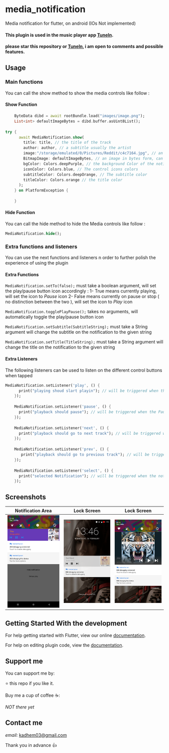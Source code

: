 # media_notification

Media notification for flutter, on android (IOs Not implemented)


#### This plugin is used in the music player app [TuneIn](https://github.com/moda20/flutter-tunein).
#### please star this repository or [TuneIn](https://github.com/moda20/flutter-tunein), i am open to comments and possible features.

## Usage


### Main functions
You can call the show method to show the media controls like follow :


#### Show Function
```dart
    ByteData dibd = await rootBundle.load("images/image.png");
    List<int> defaultImageBytes = dibd.buffer.asUint8List();

try {
      await MediaNotification.show(
        title: title, // the title of the track
        author: author, // a subtitle usually the artist
        image:"/storage/emulated/0/Pictures/Reddit/c4c7164.jpg", // an image, Must be a URI
        BitmapImage: defaultImageBytes, // an image in bytes form, can get over any permission problems 
        bgColor: Colors.deepPurple, // the background Color of the notification panel
        iconColor: Colors.blue, // The control icons colors
        subtitleColor: Colors.deepOrange, // The subtitle color
        titleColor: Colors.orange // the title color
      );
    } on PlatformException {

    }
```
#### Hide Function
You can call the hide method to hide the Media controls like follow :

```dart
MediaNotification.hide();
```
### Extra functions and listeners

You can use the next functions and listeners n order to further polish the experience of using the plugin
 
#### Extra Functions 

`MediaNotification.setTo(false);` must take a boolean argument, will set the play/pause button icon accordingly :
    1- True means currently playing, will set the icon to *Pause* icon
    2- False means currently on pause or stop ( no distinction between the two ), will set the icon to *Play* icon

`MediaNotification.togglePlayPause();` takes no arguments, will automatically toggle the play/pause button icon

`MediaNotification.setSubtitle(SubtitleString);` must take a String argument will change the subtitle on the notification to the given string

`MediaNotification.setTitle(TitleString);` must take a String argument will change the title on the notification to the given string

#### Extra Listeners

The following listeners can be used to listen on the different control buttons when tapped

```dart
MediaNotification.setListener('play', () {
      print("playing shoud slart playin"); // will be triggered when the Play arrow button is tapped
    });

    MediaNotification.setListener('pause', () {
      print("playback should pause"); // will be triggered when the Pause Bars button is tapped
    });

    MediaNotification.setListener('next', () {
      print("playback should go to next track"); // will be triggered when the next button is tapped
    });

    MediaNotification.setListener('prev', () {
       print("playback should go to previous track"); // will be triggered when the previous button is tapped
    });

    MediaNotification.setListener('select', () {
      print("selected Notification"); // will be triggered when the notification is selected (tapped) from the notification area
    });

```  
 

## Screenshots

|       Notification Area                                    |        Lock Screen                                   |        Lock Screen                                   |
| ----------------------------------------- | ----------------------------------------- | ----------------------------------------- |
| <img src="screenshots/scrs.png" width="250"> | <img src="screenshots/scrs2.png" width="250"> | <img src="screenshots/scrs3.png" width="250"> |

## Getting Started With the development

For help getting started with Flutter, view our online
[documentation](https://flutter.io/).

For help on editing plugin code, view the [documentation](https://flutter.io/platform-plugins/#edit-code).


## Support me

You can support me by:

⭐️ this repo if you like it.

Buy me a cup of coffee ☕️:

*NOT there yet*


## Contact me

*email:* kadhem03@gmail.com

Thank you in advance 👍